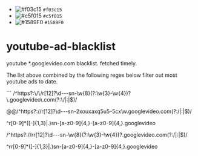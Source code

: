 - ![#f03c15](https://via.placeholder.com/15/f03c15/000000?text=+) `#f03c15`
- ![#c5f015](https://via.placeholder.com/15/c5f015/000000?text=+) `#c5f015`
- ![#1589F0](https://via.placeholder.com/15/1589F0/000000?text=+) `#1589F0`
# youtube-ad-blacklist
youtube *.googlevideo.com blacklist. fetched timely.

<p>The list above combined by the following regex below filter out most youtube ads to date.</p>
```
/^https?:\/\/r[12]?\d---sn-\w{8}(?:\w{3}-\w{4})?\.googlevideo\.com(?:\/|:|$)/

@@/^https?:\/\/r[12]?\d---sn-2xouxaxq5u5-5cx\w\.googlevideo\.com(?:\/|:|$)/

^r[0-9]*([-]{1,3}|.)sn-[a-z0-9]{4,}-[a-z0-9]{4,}\.googlevideo	

/^https?:\/\/rr[12]?\d---sn-\w{8}(?:\w{3}-\w{4})?\.googlevideo\.com(?:\/|:|$)/

^rr[0-9]*([-]{1,3}|.)sn-[a-z0-9]{4,}-[a-z0-9]{4,}\.googlevideo	
```
